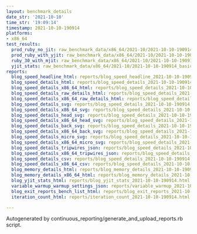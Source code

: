 ```yaml
---
layout: benchmark_details
date_str: '2021-10-10'
time_str: '19:09:14'
timestamp: 2021-10-10-190914
platforms:
- x86_64
test_results:
  prod_ruby_no_jit: raw_benchmark_data/x86_64/2021-10/2021-10-10-190914_basic_benchmark_prod_ruby_no_jit.json
  prod_ruby_with_yjit: raw_benchmark_data/x86_64/2021-10/2021-10-10-190914_basic_benchmark_prod_ruby_with_yjit.json
  ruby_30_with_mjit: raw_benchmark_data/x86_64/2021-10/2021-10-10-190914_basic_benchmark_ruby_30_with_mjit.json
  yjit_stats: raw_benchmark_data/x86_64/2021-10/2021-10-10-190914_basic_benchmark_yjit_stats.json
reports:
  blog_speed_headline_html: reports/blog_speed_headline_2021-10-10-190914.html
  blog_speed_details_html: reports/blog_speed_details_2021-10-10-190914.html
  blog_speed_details_x86_64_html: reports/blog_speed_details_2021-10-10-190914.x86_64.html
  blog_speed_details_raw_details_html: reports/blog_speed_details_2021-10-10-190914.raw_details.html
  blog_speed_details_x86_64_raw_details_html: reports/blog_speed_details_2021-10-10-190914.x86_64.raw_details.html
  blog_speed_details_svg: reports/blog_speed_details_2021-10-10-190914.svg
  blog_speed_details_x86_64_svg: reports/blog_speed_details_2021-10-10-190914.x86_64.svg
  blog_speed_details_head_svg: reports/blog_speed_details_2021-10-10-190914.head.svg
  blog_speed_details_x86_64_head_svg: reports/blog_speed_details_2021-10-10-190914.x86_64.head.svg
  blog_speed_details_back_svg: reports/blog_speed_details_2021-10-10-190914.back.svg
  blog_speed_details_x86_64_back_svg: reports/blog_speed_details_2021-10-10-190914.x86_64.back.svg
  blog_speed_details_micro_svg: reports/blog_speed_details_2021-10-10-190914.micro.svg
  blog_speed_details_x86_64_micro_svg: reports/blog_speed_details_2021-10-10-190914.x86_64.micro.svg
  blog_speed_details_tripwires_json: reports/blog_speed_details_2021-10-10-190914.tripwires.json
  blog_speed_details_x86_64_tripwires_json: reports/blog_speed_details_2021-10-10-190914.x86_64.tripwires.json
  blog_speed_details_csv: reports/blog_speed_details_2021-10-10-190914.csv
  blog_speed_details_x86_64_csv: reports/blog_speed_details_2021-10-10-190914.x86_64.csv
  blog_memory_details_html: reports/blog_memory_details_2021-10-10-190914.html
  blog_memory_details_x86_64_html: reports/blog_memory_details_2021-10-10-190914.x86_64.html
  blog_yjit_stats_html: reports/blog_yjit_stats_2021-10-10-190914.html
  variable_warmup_warmup_settings_json: reports/variable_warmup_2021-10-10-190914.warmup_settings.json
  blog_exit_reports_bench_list_html: reports/blog_exit_reports_2021-10-10-190914.bench_list.html
  iteration_count_html: reports/iteration_count_2021-10-10-190914.html

---
```

Autogenerated by continuous_reporting/generate_and_upload_reports.rb script.
